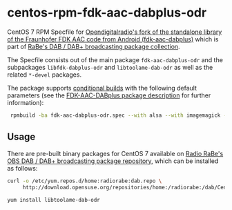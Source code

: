 # centos-rpm-fdk-aac-dabplus-odr
CentOS 7 RPM Specfile for [Opendigitalradio's fork of the standalone library of the Fraunhofer FDK AAC code from Android (fdk-aac-dabplus)](https://github.com/Opendigitalradio/fdk-aac-dabplus) which is part of [RaBe's DAB / DAB+ broadcasting package collection](https://build.opensuse.org/project/show/home:radiorabe:dab).

The Specfile consists out of the main package <code>fdk-aac-dabplus-odr</code> and the subpackages <code>libfdk-dabplus-odr</code> and <code>libtoolame-dab-odr</code> as well as the related <code>*-devel</code> packages.

The package supports [conditional builds](http://www.rpm.org/wiki/PackagerDocs/ConditionalBuilds) with the following default parameters (see the [FDK-AAC-DABplus package description](https://github.com/Opendigitalradio/fdk-aac-dabplus/blob/master/README.md) for further information):
```bash
 rpmbuild -ba fdk-aac-dabplus-odr.spec --with alsa --with imagemagick --without jack --without vlc
```

## Usage
There are pre-built binary packages for CentOS 7 available on [Radio RaBe's OBS DAB / DAB+ broadcasting package repository](https://build.opensuse.org/project/show/home:radiorabe:dab), which can be installed as follows:

```bash
curl -o /etc/yum.repos.d/home:radiorabe:dab.repo \
     http://download.opensuse.org/repositories/home:/radiorabe:/dab/CentOS_7/home:radiorabe:dab.repo
     
yum install libtoolame-dab-odr
```
